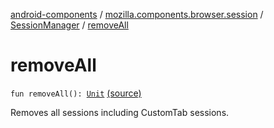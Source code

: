 [android-components](../../index.md) / [mozilla.components.browser.session](../index.md) / [SessionManager](index.md) / [removeAll](./remove-all.md)

# removeAll

`fun removeAll(): `[`Unit`](https://kotlinlang.org/api/latest/jvm/stdlib/kotlin/-unit/index.html) [(source)](https://github.com/mozilla-mobile/android-components/blob/master/components/browser/session/src/main/java/mozilla/components/browser/session/SessionManager.kt#L343)

Removes all sessions including CustomTab sessions.

